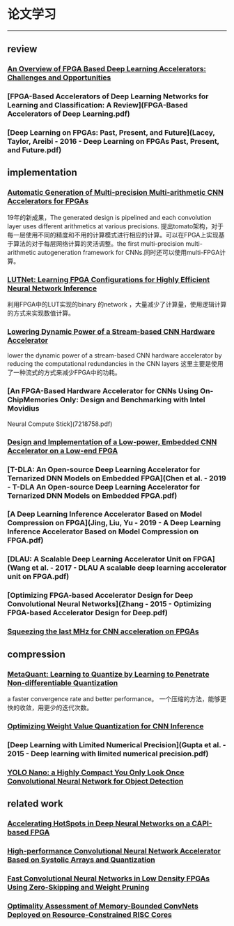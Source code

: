 # 论文学习

---

## review

### [An Overview of FPGA Based Deep Learning Accelerators: Challenges and Opportunities](08855594.pdf)

### [FPGA-Based Accelerators of Deep Learning Networks for Learning and Classification: A Review](FPGA-Based Accelerators of Deep Learning.pdf)

### [Deep Learning on FPGAs: Past, Present, and Future](Lacey, Taylor, Areibi - 2016 - Deep Learning on FPGAs Past, Present, and Future.pdf)



## implementation

### [Automatic Generation of Multi-precision Multi-arithmetic CNN Accelerators for FPGAs](1910.10075.pdf)

19年的新成果，The generated design is pipelined and each convolution layer uses different arithmetics at various precisions. 提出tomato架构，对于每一层使用不同的精度和不用的计算模式进行相应的计算。可以在FPGA上实现基于算法的对于每层网络计算的灵活调整。the first multi-precision multi-arithmetic autogeneration framework for CNNs.同时还可以使用multi-FPGA计算。

### [LUTNet: Learning FPGA Configurations for Highly Efficient Neural Network Inference](1910.12625.pdf)

利用FPGA中的LUT实现的binary 的network ，大量减少了计算量，使用逻辑计算的方式来实现数值计算。

### [Lowering Dynamic Power of a Stream-based CNN Hardware Accelerator](2019L-Duvindu-MMSP.pdf)

lower the dynamic power of a stream-based CNN hardware accelerator by reducing the computational redundancies in the CNN layers 这里主要是使用了一种流式的方式来减少FPGA中的功耗。

### [An FPGA-Based Hardware Accelerator for CNNs Using On-ChipMemories Only: Design and Benchmarking with Intel Movidius
Neural Compute Stick](7218758.pdf)



### [Design and Implementation of a Low-power, Embedded CNN Accelerator on a Low-end FPGA](08875030.pdf)

### [T-DLA: An Open-source Deep Learning Accelerator for Ternarized DNN Models on Embedded FPGA](Chen et al. - 2019 - T-DLA An Open-source Deep Learning Accelerator for Ternarized DNN Models on Embedded FPGA.pdf)

### [A Deep Learning Inference Accelerator Based on Model Compression on FPGA](Jing, Liu, Yu - 2019 - A Deep Learning Inference Accelerator Based on Model Compression on FPGA.pdf)

### [DLAU: A Scalable Deep Learning Accelerator Unit on FPGA](Wang et al. - 2017 - DLAU A scalable deep learning accelerator unit on FPGA.pdf)

### [Optimizing FPGA-based Accelerator Design for Deep Convolutional Neural Networks](Zhang - 2015 - Optimizing FPGA-based Accelerator Design for Deep.pdf)

### [Squeezing the last MHz for CNN acceleration on FPGAs](08871619.pdf)



## compression

### [MetaQuant: Learning to Quantize by Learning to Penetrate Non-differentiable Quantization](8647-metaquant-learning-to-quantize-by-learning-to-penetrate-non-differentiable-quantization.pdf)

a faster convergence rate and better performance。 一个压缩的方法，能够更快的收敛，用更少的迭代次数。

### [Optimizing Weight Value Quantization for CNN Inference](08852331.pdf)

### [Deep Learning with Limited Numerical Precision](Gupta et al. - 2015 - Deep learning with limited numerical precision.pdf)

### [YOLO Nano: a Highly Compact You Only Look Once Convolutional Neural Network for Object Detection](mini_yolo.pdf)



## related work

### [Accelerating HotSpots in Deep Neural Networks on a CAPI-based FPGA](08855410.pdf)

### [High-performance Convolutional Neural Network Accelerator Based on Systolic Arrays and Quantization](08868327.pdf)

### [Fast Convolutional Neural Networks in Low Density FPGAs Using Zero-Skipping and Weight Pruning](electronics-08-01321-v2.pdf)

### [Optimality Assessment of Memory-Bounded ConvNets Deployed on Resource-Constrained RISC Cores](08877713.pdf)

